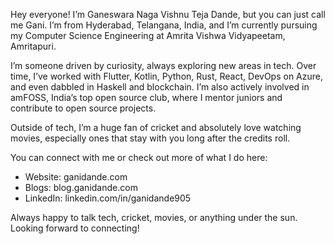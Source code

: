 Hey everyone!
I’m Ganeswara Naga Vishnu Teja Dande, but you can just call me Gani. I’m from Hyderabad, Telangana, India, and I’m currently pursuing my Computer Science Engineering at Amrita Vishwa Vidyapeetam, Amritapuri.

I’m someone driven by curiosity, always exploring new areas in tech. Over time, I’ve worked with Flutter, Kotlin, Python, Rust, React, DevOps on Azure, and even dabbled in Haskell and blockchain. I’m also actively involved in amFOSS, India’s top open source club, where I mentor juniors and contribute to open source projects.

Outside of tech, I’m a huge fan of cricket and absolutely love watching movies, especially ones that stay with you long after the credits roll.

You can connect with me or check out more of what I do here:
- Website: ganidande.com
- Blogs: blog.ganidande.com
- LinkedIn: linkedin.com/in/ganidande905

Always happy to talk tech, cricket, movies, or anything under the sun. Looking forward to connecting! 
